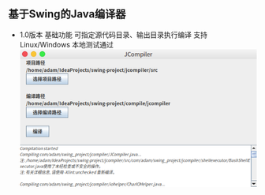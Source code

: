 ## 基于Swing的Java编译器
- 1.0版本 基础功能
  可指定源代码目录、输出目录执行编译
  支持Linux/Windows
  本地测试通过
  ![](readme/v1.0/compile.png)